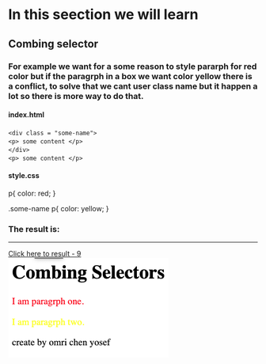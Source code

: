 # In this seection we will learn
## Combing selector
### For example we want for a some reason to style pararph for red color but if the paragrph in a box we want color yellow there is a conflict, to solve that we cant user class name but it happen a lot so there is more way to do that.

#### index.html
`<div class = "some-name">`<br />
`<p> some content </p>`<br />
`</div>`<br />
`<p> some content </p>`<br />


#### style.css
p{
    color: red;
}

.some-name p{
     color: yellow;
}

### The result is:
<hr />
     <a href="https://github.com/OmriChenYosef/HTML/blob/main/Exercise%20-%209/index.html"> Click here
            to result - 9 </a><br />
<img src="./Asserts/images/Screenshot 2024-12-31 at 5.19.01.png">